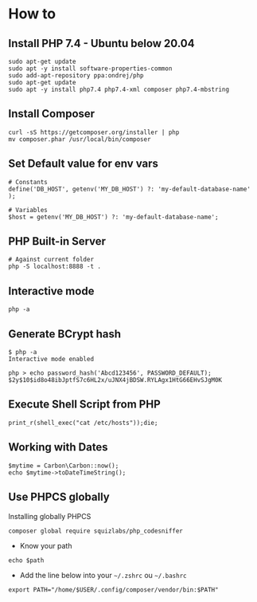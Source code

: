 # How to

## Install PHP 7.4 - Ubuntu below 20.04

```text
sudo apt-get update
sudo apt -y install software-properties-common
sudo add-apt-repository ppa:ondrej/php
sudo apt-get update
sudo apt -y install php7.4 php7.4-xml composer php7.4-mbstring
```

## Install Composer

```text
curl -sS https://getcomposer.org/installer | php
mv composer.phar /usr/local/bin/composer
```

## Set Default value for env vars

```text
# Constants
define('DB_HOST', getenv('MY_DB_HOST') ?: 'my-default-database-name' );

# Variables
$host = getenv('MY_DB_HOST') ?: 'my-default-database-name';
```

## PHP Built-in Server

```text
# Against current folder
php -S localhost:8888 -t .
```

## Interactive mode

```text
php -a
```

## Generate BCrypt hash

```text
$ php -a
Interactive mode enabled

php > echo password_hash('Abcd123456', PASSWORD_DEFAULT);
$2y$10$id8o48ibJptfS7c6HL2x/uJNX4jBDSW.RYLAgx1HtG66EHvSJgM0K

```

## Execute Shell Script from PHP

```text
print_r(shell_exec("cat /etc/hosts"));die;
```

## Working with Dates

```text
$mytime = Carbon\Carbon::now();
echo $mytime->toDateTimeString();
```

## Use PHPCS globally

Installing globally PHPCS

```text
composer global require squizlabs/php_codesniffer
```

* Know your path

```text
echo $path
```

* Add the line below into your `~/.zshrc` ou `~/.bashrc`

```text
export PATH="/home/$USER/.config/composer/vendor/bin:$PATH"
```

